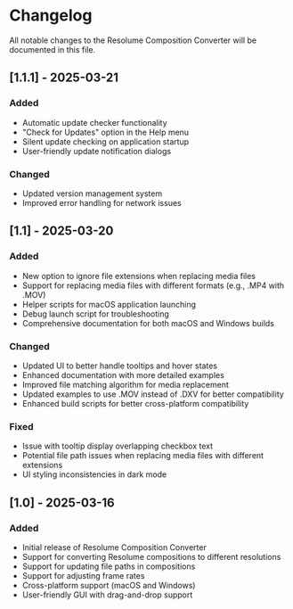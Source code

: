 # Changelog

All notable changes to the Resolume Composition Converter will be documented in this file.

## [1.1.1] - 2025-03-21

### Added
- Automatic update checker functionality
- "Check for Updates" option in the Help menu
- Silent update checking on application startup
- User-friendly update notification dialogs

### Changed
- Updated version management system
- Improved error handling for network issues

## [1.1] - 2025-03-20

### Added
- New option to ignore file extensions when replacing media files
- Support for replacing media files with different formats (e.g., .MP4 with .MOV)
- Helper scripts for macOS application launching
- Debug launch script for troubleshooting
- Comprehensive documentation for both macOS and Windows builds

### Changed
- Updated UI to better handle tooltips and hover states
- Enhanced documentation with more detailed examples
- Improved file matching algorithm for media replacement
- Updated examples to use .MOV instead of .DXV for better compatibility
- Enhanced build scripts for better cross-platform compatibility

### Fixed
- Issue with tooltip display overlapping checkbox text
- Potential file path issues when replacing media files with different extensions
- UI styling inconsistencies in dark mode

## [1.0] - 2025-03-16

### Added
- Initial release of Resolume Composition Converter
- Support for converting Resolume compositions to different resolutions
- Support for updating file paths in compositions
- Support for adjusting frame rates
- Cross-platform support (macOS and Windows)
- User-friendly GUI with drag-and-drop support